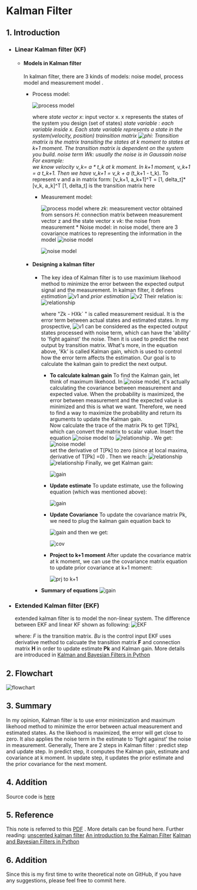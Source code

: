 ﻿# Kalman Filter
## 1.  Introduction
+ ### Linear Kalman filter (KF)
	+ #### Models in Kalman filter 
		In kalman filter, there are 3 kinds of models: noise model, process model and measurement model .
	   * Process model:
		   
			![process model](./Images/model_1.png)
				   
			where 
				*state vector x*: 
				input vector x. x represents the states of the system you design (set of states)
			     *state variable *:
			     each variable inside x. Each state variable represents a state in the system(velocity, position)
			     *trainsition matrix* ![phi](./Images/phi.png):
			      Transition matrix is the matrix transiting the states at k moment to states at k+1 moment. The transition matrix is dependent on the system you build.
			     *noise term Wk*:
			     usually the noise is in Gaussain noise
			     For example:	
			     we know velocity v_k= a * t_k at k moment.  In k+1 moment, v_k+1 = a* t_k+1. Then we have v_k+1 = v_k + a* (t_k+1 - t_k).  To represent v and a in matrix form:
			    [v_k+1, a_k+1]^T  = [1, delta_t]* [v_k, a_k]^T
			    [1, delta_t] is the transition matrix here
			    
			* Measurement model:
				
				![process model](./Images/model_2.png)
				where
				*zk*: measurement vector obtained from sensors
				*H*: connection matrix between measurement vector z and the state vector x
				*vk*:  the noise from measurement
			 * Noise model:
				in noise model, there are 3 covariance matrices to representing the information in the model
				![noise model](./Images/model_3.png)
				
				![noise model](./Images/model_4.png)
				
		+ #### Designing a kalman filter
			* The key idea of Kalman filter is to use maximium likehood method to minimize the error between the expected output signal and the measurement. In kalman filter, it defines *estimation* ![v1](./Images/v1.png)  and *prior estimation* ![v2](./Images/v2.png)
				Their relation is:
				![relationship](./Images/cal_1.png)

				where "Zk - HXk` " is called measurement residual. It is the error term between actual states and estimated states. In my prospective,  ![v1](./Images/v1.png) can be considered as the expected output states processed with noise term, which can have the 'ability' to 'fight against' the noise. Then it is used to predict the next output by transition matrix.
				What's more, in the equation above, 'Kk' is called Kalman gain, which is used to control how the error term affects the estimation. Our goal is to calculate the kalman gain to predict the next output.
				* **To calculate kalman gain**
						To find the Kalman gain, let think of maximum likehood. In ![noise model](./Images/model_4.png), it's actually calculating the covariance between measurement and expected value. When the probability is maximized, the error between measurement and the expected value is minimized and this is what we want. Therefore, we need to find a way to maximize the probability and return its arguments to update the Kalman gain.  
						Now calculate the trace of the matrix Pk to get  T[Pk], which can convert the matrix to scalar value. 
						 Insert the equation ![noise model](./Images/model_4.png)  to ![relationship](./Images/cal_1.png) . We get:
						 ![noise model](./Images/cal_4.png)  
						 set the derivative of T[Pk] to zero (since at local maxima, derivative of T[Pk] =0) . Then we reach:
						![relationship](./Images/cal_2.png)
						![relationship](./Images/cal_3.png)
					Finally, we get Kalman gain:
					
					![gain](./Images/kalmangain.png)
					
				* **Update estimate**
				To update estimate, use the following equation (which was mentioned above):
				
					![gain](./Images/cal_1.png)
				* **Update Covariance**
				To update the covariance matrix Pk, we need to plug the kalman gain equation back to 
				
					![gain](./Images/cal_4.png)
					and then we get:
					
					![cov](./Images/cov.png)
				* **Project to k+1 moment**
				After update the covariance matrix at k moment, we can use the covariance matrix equation to update prior covariance at k+1 moment:
					
					![prj to k+1](./Images/prj_k1.png)
			
			*	**Summary of equations**
				![gain](./Images/table.png)
				
+ ### Extended Kalman filter (EKF)
	extended kalman filter is to model the non-linear system. The difference between EKF and linear KF shown as following:
		![EKF](./Images/EKF.png)
		
	where:
		 *F* is the transition matrix.
		 *Bu* is the control input 
		 EKF uses derivative method to calcuate the transition matrix **F** and connection matrix **H** in order to update estimate **Pk** and Kalman gain. More details are introduced in 	[Kalman and Bayesian Filters in Python](https://drive.google.com/file/d/0By_SW19c1BfhSVFzNHc0SjduNzg/view)
		
## 2. Flowchart
![flowchart](./Images/flowchart.png)
	
## 3. Summary
In my opinion, Kalman filter is to use error minimization and maximum likehood method to minimize the error between actual measurement and estimated states. As the likehood is maximized, the error will get close to zero. It also applies the noise term in the estimate to 'fight against' the noise in measurement.
Generally, There are 2 steps in Kalman filter : predict step and update step. In predict step, it computes the Kalman gain, estimate and covariance at k moment. In update step, it updates the prior estimate and the prior covariance for the next moment.

## 4. Addition
Source code is [here](./src)

## 5. Reference
	
This note is referred to  this [ PDF](http://web.mit.edu/kirtley/kirtley/binlustuff/literature/control/Kalman%20filter.pdf) . More details can be found here.
	Further reading: 
		[unscented kalman filter](https://www.seas.harvard.edu/courses/cs281/papers/unscented.pdf)
		[An introduction to the Kalman Filter](http://www.cs.unc.edu/~tracker/media/pdf/SIGGRAPH2001_CoursePack_08.pdf)
	[Kalman and Bayesian Filters in Python](https://drive.google.com/file/d/0By_SW19c1BfhSVFzNHc0SjduNzg/view)

## 6. Addition
Since this is my first time to write theoretical note on GitHub, if you have any suggestions, please feel free to commit here.
